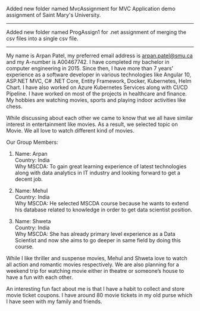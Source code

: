 Added new folder named MvcAssignment for MVC Application demo assignment of Saint Mary's University.

---------------------------------------------------------------------------------------------------------------------------------

Added new folder named ProgAssign1 for .net assignment of merging the csv files into a single csv file.

---------------------------------------------------------------------------------------------------------------------------------
My name is Arpan Patel, my preferred email address is arpan.patel@smu.ca and my A-number is A00467742.
I have completed my bachelor in computer engineering in 2015. Since then, I have more than 7 years’ experience as a software developer in various technologies like Angular 10, ASP.NET MVC, C# .NET Core, Entity Framework, Docker, Kubernetes, Helm Chart. I have also worked on Azure Kubernetes Services along with CI/CD Pipeline. I have worked on most of the projects in healthcare and finance.
My hobbies are watching movies, sports and playing indoor activities like chess.


While discussing about each other we came to know that we all have similar interest in entertainment like movies. As a result, we selected topic on Movie. We all love to watch different kind of movies.

Our Group Members:

1)	Name: 		Arpan <br />
	Country: 	India <br />
	Why MSCDA: 	To gain great learning experience of latest technologies along with data analytics in IT industry and looking forward to get a decent job. <br />
	
2)	Name:		Mehul <br />
	Country: 	India <br />
	Why MSCDA: 	He selected MSCDA course because he wants to extend his database related to knowledge in order to get data scientist position. <br />

3)	Name:		Shweta <br />
	Country: 	India <br />
	Why MSCDA: 	She has already primary level experience as a Data Scientist and now she aims to go deeper in same field by doing this course. <br />


While I like thriller and suspense movies, Mehul and Shweta love to watch all action and romantic movies respectively. We are also planning for a weekend trip for watching movie either in theatre or someone’s house to have a fun with each other.

An interesting fun fact about me is that I have a habit to collect and store movie ticket coupons. I have around 80 movie tickets in my old purse which I have seen with my family and friends.
